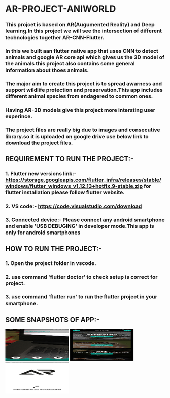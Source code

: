 # AR-PROJECT-ANIWORLD
### This projcet is based on AR(Augumented Reality) and Deep learning.In this project we will see the intersection of different technologies together AR-CNN-Flutter.
### In this we built aan flutter native app that uses CNN to detect animals and google AR core api which gives us the 3D model of the animals this project also contains some general information about thoes animals.
### The major aim to create this project is to spread awarness and support wildlife protection and preservation.This app includes different animal species from endagered to common ones.
### Having AR-3D models give this project more intersting user experince.
### The project files are really big due to images and consecutive library.so it is uploaded on google drive use below link to download the project files.

## REQUIREMENT TO RUN THE PROJECT:-
### 1. Flutter new versions link:- https://storage.googleapis.com/flutter_infra/releases/stable/windows/flutter_windows_v1.12.13+hotfix.9-stable.zip for flutter installation please follow flutter website.
### 2. VS code:- https://code.visualstudio.com/download
### 3. Connected device:- Please connect any android smartphone and enable 'USB DEBUGING' in developer mode.This app is only for android smartphones

## HOW TO RUN THE PROJECT:-
### 1. Open the project folder in vscode.
### 2. use command 'flutter doctor' to check setup is correct for project.
### 3. use command 'flutter run' to run the flutter project in your smartphone.

## SOME SNAPSHOTS OF APP:-
   
<img src="Screenshot_20200427_093613_com.example.parttwo[1].jpg" width=200 height=100>
<img src="Screenshot_20200427_093631_com.example.parttwo[1].jpg" width=200 height=100>
<img src="Screenshot_20200427_093815_com.example.parttwo[1].jpg" width=200 height=100>
